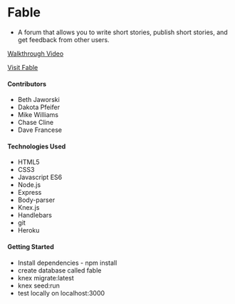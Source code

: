 # Fable
* A forum that allows you to write short stories, publish short stories, and get feedback from other users.

[Walkthrough Video](https://www.youtube.com/watch?v=kQkwZYm0Rl8&feature=youtu.be)

[Visit Fable](https://prosepros-fable.herokuapp.com/)

#### Contributors
* Beth Jaworski
* Dakota Pfeifer
* Mike Williams
* Chase Cline
* Dave Francese

#### Technologies Used
* HTML5
* CSS3
* Javascript ES6
* Node.js
* Express
* Body-parser
* Knex.js
* Handlebars
* git
* Heroku

#### Getting Started
* Install dependencies - npm install 
* create database called fable
* knex migrate:latest
* knex seed:run
* test locally on localhost:3000
